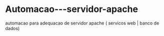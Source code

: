 # Automacao---servidor-apache
automacao para adequacao de servidor apache ( servicos web | banco de dados)
